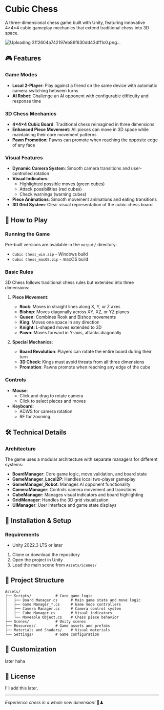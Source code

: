 # Cubic Chess

A three-dimensional chess game built with Unity, featuring innovative 4×4×4 cubic gameplay mechanics that extend traditional chess into 3D space.

![Uploading 31f2604a742197eb86f830dd43dff1c0.png…]()


## 🎮 Features

### Game Modes
- **Local 2-Player**: Play against a friend on the same device with automatic camera switching between turns
- **AI Robot**: Challenge an AI opponent with configurable difficulty and response time

### 3D Chess Mechanics
- **4×4×4 Cubic Board**: Traditional chess reimagined in three dimensions
- **Enhanced Piece Movement**: All pieces can move in 3D space while maintaining their core movement patterns
- **Pawn Promotion**: Pawns can promote when reaching the opposite edge of any face

### Visual Features
- **Dynamic Camera System**: Smooth camera transitions and user-controlled rotation
- **Visual Indicators**: 
  - Highlighted possible moves (green cubes)
  - Attack possibilities (red cubes) 
  - Check warnings (warning cubes)
- **Piece Animations**: Smooth movement animations and eating transitions
- **3D Grid System**: Clear visual representation of the cubic chess board

## 🎯 How to Play

### Running the Game

Pre-built versions are available in the `output/` directory:
- `Cubic Chess_win.zip` - Windows build
- `Cubic Chess_macOS.zip` - macOS build

### Basic Rules
3D Chess follows traditional chess rules but extended into three dimensions:

1. **Piece Movement**: 
   - **Rook**: Moves in straight lines along X, Y, or Z axes
   - **Bishop**: Moves diagonally across XY, XZ, or YZ planes
   - **Queen**: Combines Rook and Bishop movements
   - **King**: Moves one space in any direction
   - **Knight**: L-shaped moves extended to 3D
   - **Pawn**: Moves forward in Y-axis, attacks diagonally

2. **Special Mechanics**:
   - **Board Revolution**: Players can rotate the entire board during their turn
   - **3D Check**: Kings must avoid threats from all three dimensions
   - **Promotion**: Pawns promote when reaching any edge of the cube

### Controls
- **Mouse**: 
  - Click and drag to rotate camera
  - Click to select pieces and moves
- **Keyboard**:
  - ADWS for camera rotation
  - RF for zooming

## 🛠️ Technical Details

### Architecture
The game uses a modular architecture with separate managers for different systems:

- **BoardManager**: Core game logic, move validation, and board state
- **GameManager_Local2P**: Handles local two-player gameplay
- **GameManager_Robot**: Manages AI opponent functionality
- **CameraManager**: Controls camera movement and transitions
- **CubeManager**: Manages visual indicators and board highlighting
- **GridManager**: Handles the 3D grid visualization
- **UIManager**: User interface and game state displays

## 🚀 Installation & Setup

### Requirements
- Unity 2022.3 LTS or later
1. Clone or download the repository
2. Open the project in Unity
3. Load the main scene from `Assets/Scenes/`

## 📁 Project Structure

```
Assets/
├── Scripts/           # Core game logic
│   ├── Board Manager.cs      # Main game state and move logic
│   ├── Game Manager_*.cs     # Game mode controllers  
│   ├── Camera Manager.cs     # Camera control system
│   ├── Cube Manager.cs       # Visual indicators
│   └── Moveable Object.cs    # Chess piece behavior
├── Scenes/            # Unity scenes
├── Resources/         # Game assets and prefabs
├── Materials and Shaders/    # Visual materials
└── Settings/          # Game configuration
```

## 🎨 Customization

later haha

## 📝 License

I'll add this later.

---

*Experience chess in a whole new dimension!* 🎲♟️
